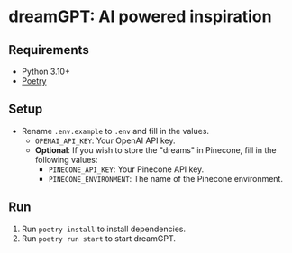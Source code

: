 # **dreamGPT**: AI powered inspiration

## Requirements

- Python 3.10+
- [Poetry](https://python-poetry.org/docs/#installation)

## Setup

- Rename `.env.example` to `.env` and fill in the values.
  - `OPENAI_API_KEY`: Your OpenAI API key.
  - **Optional**: If you wish to store the "dreams" in Pinecone, fill in the following values:
    - `PINECONE_API_KEY`: Your Pinecone API key.
    - `PINECONE_ENVIRONMENT`: The name of the Pinecone environment.

## Run

1. Run `poetry install` to install dependencies.
2. Run `poetry run start` to start dreamGPT.
